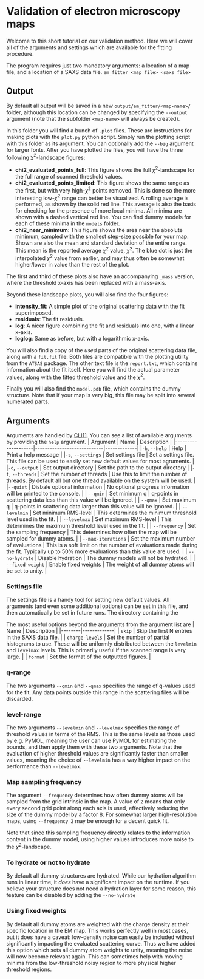# Validation of electron microscopy maps
Welcome to this short tutorial on our validation method. Here we will cover all of the arguments and settings which are available for the fitting procedure. 

The program requires just two mandatory arguments: a location of a map file, and a location of a SAXS data file. 
`em_fitter <map file> <saxs file>`

## Output
By default all output will be saved in a new `output/em_fitter/<map-name>/` folder, although this location can be changed by specifying the `--output` argument (note that the subfolder `<map-name>` will always be created). 

In this folder you will find a bunch of `.plot` files. These are instructions for making plots with the `plot.py` python script. Simply run the plotting script with this folder as its argument. You can optionally add the `--big` argument for larger fonts. After you have plotted the files, you will have the three following $\chi^2$-landscape figures:
- 	**chi2_evaluated_points_full**: This figure shows the full $\chi^2$-landscape for the full range of scanned threshold values. 
- 	**chi2_evaluated_points_limited**: This figure shows the same range as the first, but with very high-$\chi^2$ points removed. This is done so the more interesting low-$\chi^2$ range can better be visualized. A rolling average is performed, as shown by the solid red line. This average is also the basis for checking for the presence of more local minima. All minima are shown with a dashed vertical red line. You can find dummy models for each of these minima in the `models` folder.
- 	**chi2_near_minimum**: This figure shows the area near the absolute minimum, sampled with the smallest step-size possible for your map. Shown are also the mean and standard deviation of the entire range. This mean is the reported average $\chi^2$ value, $\bar{\chi}^2$. The blue dot is just the interpolated $\chi^2$ value from earlier, and may thus often be somewhat higher/lower in value than the rest of the plot. 

The first and third of these plots also have an accompanying `_mass` version, where the threshold x-axis has been replaced with a mass-axis. 

Beyond these landscape plots, you will also find the four figures:
- 	**intensity_fit**: A simple plot of the original scattering data with the fit superimposed.
- 	**residuals**: The fit residuals. 
- 	**log**: A nicer figure combining the fit and residuals into one, with a linear x-axis. 
- 	**loglog**: Same as before, but with a logarithmic x-axis. 

You will also find a copy of the *used* parts of the original scattering data file, along with a `fit.fit` file. Both files are compatible with the plotting utility from the `ATSAS` package. The other text file is the `report.txt`, which contains information about the fit itself. Here you will find the actual parameter values, along with the fitted threshold value and the $\chi^2$. 

Finally you will also find the `model.pdb` file, which contains the dummy structure. Note that if your map is very big, this file may be split into several numerated parts. 

## Arguments
Arguments are handled by [CLI11](https://github.com/CLIUtils/CLI11). You can see a list of available arguments by providing the `help` argument. 
| Argument           | Name                       | Description |
|--------------------|----------------------------|-------------|
|`-h`, `--help`      | Help                       | Print a help message |
|`-s`, `--settings`  | Set settings file          | Set a settings file. This file can be used to easily set new default values for most agruments. |
|`-o`, `--output`    | Set output directory       | Set the path to the output directory |
|`-t`, `--threads`   | Set the number of threads  | Use this to limit the number of threads. By default all but one thread available on the system will be used. |
|`--quiet`           | Disbale optional information | No optional progress information will be printed to the console. |
| `--qmin`           | Set minimum q              | q-points in scattering data less than this value will be ignored. |
| `--qmax`           | Set maximum q              | q-points in scattering data larger than this value will be ignored. |
| `--levelmin`       | Set minimum RMS-level      | This determines the minimum threshold level used in the fit. |
| `--levelmax`       | Set maximum RMS-level      | This determines the maximum threshold level used in the fit. |
| `--frequency`      | Set the sampling frequency | This determines how often the map will be sampled for dummy atoms. |
| `--max-iterations` | Set the maximum number of evaluations | This is a soft limit on the number of evaluations made during the fit. Typically up to 50% more evaluations than this value are used. |
| `--no-hydrate`     | Disable hydration          | The dummy models will not be hydrated. |
| `--fixed-weight`   | Enable fixed weights       | The weight of all dummy atoms will be set to unity. |

### Settings file
The settings file is a handy tool for setting new default values. All arguments (and even some additional options) can be set in this file, and then automatically be set in future runs. The directory containing the 

The most useful options beyond the arguments from the argument list are 
|  Name  | Description |
|--------|-------------|
| `skip` | Skip the first N entries in the SAXS data file. |
| `charge-levels` | Set the number of partial histograms to use. These will be uniformly distributed between the `levelmin` and `levelmax` levels. This is primarily useful if the scanned range is very large. |
| `format` | Set the format of the outputted figures. |

### q-range
The two arguments `--qmin` and `--qmax` specifies the range of q-values used for the fit. Any data points outside this range in the scattering files will be discarded. 

### level-range
The two arguments `--levelmin` and `--levelmax` specifies the range of threshold values in terms of the RMS. This is the same levels as those used by e.g. PyMOL, meaning the user can use PyMOL for estimating the bounds, and then apply them with these two arguments. Note that the evaluation of higher threshold values are significantly faster than smaller values, meaning the choice of `--levelmin` has a way higher impact on the performance than `--levelmax`. 

### Map sampling frequency
The argument `--frequency` determines how often dummy atoms will be sampled from the grid intrinsic in the map. A value of `2` means that only every second grid point along each axis is used, effectively reducing the size of the dummy model by a factor 8. For somewhat larger high-resolution maps, using `--frequency 2` may be enough for a decent quick fit. 

Note that since this sampling frequency directly relates to the information content in the dummy model, using higher values introduces more noise to the $\chi^2$-landscape. 

### To hydrate or not to hydrate
By default all dummy structures are hydrated. While our hydration algorithm runs in linear time, it *does* have a significant impact on the runtime. If you believe your structure does not need a hydration layer for some reason, this feature can be disabled by adding the `--no-hydrate`

### Using fixed weights
By default all dummy atoms are weighted with the charge density at their specific location in the EM map. This works perfectly well in most cases, but it does have a caveat: low-density noise can easily be included without significantly impacting the evaluated scattering curve. Thus we have added this option which sets all dummy atom weights to unity, meaning the noise will now become relevant again. This can sometimes help with moving minima from the low-threshold noisy region to more physical higher threshold regions.  



